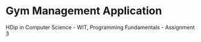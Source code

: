 # Gym Management Application
HDip in Computer Science - WIT, Programming Fundamentals - Assignment 3